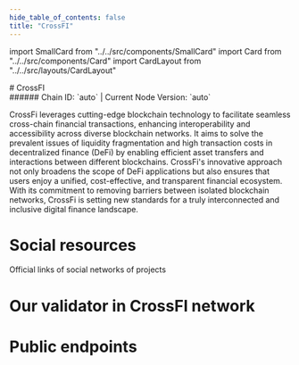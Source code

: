 ```yaml
---
hide_table_of_contents: false
title: "CrossFI"
---
```


import SmallCard from "../../src/components/SmallCard"
import Card from "../../src/components/Card"
import CardLayout from "../../src/layouts/CardLayout"

<div class="h1-with-icon icon-crossfi">
# CrossFI
</div>
###### Chain ID: `auto` | Current Node Version: `auto`


CrossFi leverages cutting-edge blockchain technology to facilitate seamless cross-chain financial transactions, enhancing interoperability and accessibility across diverse blockchain networks. It aims to solve the prevalent issues of liquidity fragmentation and high transaction costs in decentralized finance (DeFi) by enabling efficient asset transfers and interactions between different blockchains. CrossFi's innovative approach not only broadens the scope of DeFi applications but also ensures that users enjoy a unified, cost-effective, and transparent financial ecosystem. With its commitment to removing barriers between isolated blockchain networks, CrossFi is setting new standards for a truly interconnected and inclusive digital finance landscape.

# Social resources
Official links of social networks of projects

<CardLayout autoFitEnabled={false}>
    <SmallCard to="https://crossfi.org/" header={{label: "Website", translateId: "social-telegram"}} iconPath="img/website-icon.svg"/>
    <SmallCard to="https://github.com/crossfichain" header={{label: "GitHub", translateId: "social-telegram"}} iconPath="img/github-icon.svg"/>
    <SmallCard to="https://discord.gg/crossfi" header={{label: "Discord", translateId: "social-telegram"}} iconPath="img/discord-icon.svg"/>
    <SmallCard to="https://x.com/crossfichain" header={{label: "X", translateId: "social-telegram"}} iconPath="img/x-icon.svg"/>
    <SmallCard to="https://t.me/crossfichain" header={{label: "Telegram", translateId: "social-telegram"}} iconPath="img/telegram-icon.svg"/>
</CardLayout>

# Our validator in CrossFI network

<CardLayout autoFitEnabled={true}>
    <Card
        to="https://coinsspor.com/crossfi/staking/mxvaloper1jep3dc0aysyzcj78mer6zps5jftm89s2fzrf7m"
        header={{
            label: "[NODERS]TEAM",
            translateId: "development-setup",
        }}
        body={{
            label: "Trusted blockchain validator",
        }}
        iconPath="img/kotlin-icon.svg"
    />
</CardLayout>

# Public endpoints

<CardLayout autoFitEnabled={true}>
    <SmallCard to="https://crossfi-t-rpc.noders.services" header={{label: "RPC Endpoint", translateId: "rpc-endpoint"}}/>
    <SmallCard to="https://crossfi-t-api.noders.services" header={{label: "API Endpoint", translateId: "api-endpoint"}}/>
    <SmallCard to="https://crossfi-t-jsonrpc.noders.services" header={{label: "json-RPC Endpoint", translateId: "jrpc-endpoint"}}/>
    <SmallCard to="http://crossfi-t-grpc.noders.services:12090" header={{label: "gRPC Endpoint", translateId: "grpc-endpoint"}}/>
</CardLayout>